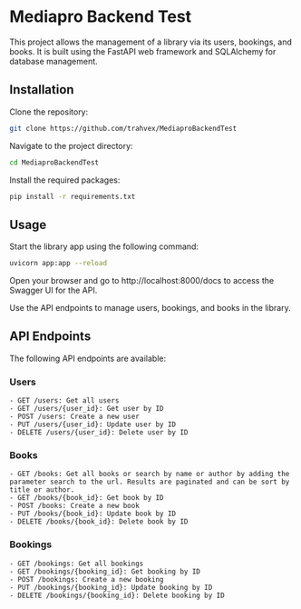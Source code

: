 # Mediapro Backend Test
This project allows the management of a library via its users, bookings, and books. It is built using the FastAPI web framework and SQLAlchemy for database management.

## Installation

Clone the repository:

```bash
git clone https://github.com/trahvex/MediaproBackendTest
```

Navigate to the project directory:

```bash
cd MediaproBackendTest
```
Install the required packages:

```bash
pip install -r requirements.txt
```
## Usage

Start the library app using the following command:

```bash
uvicorn app:app --reload
```
Open your browser and go to http://localhost:8000/docs to access the Swagger UI for the API.

Use the API endpoints to manage users, bookings, and books in the library.

## API Endpoints

The following API endpoints are available:
### Users

    - GET /users: Get all users
    - GET /users/{user_id}: Get user by ID
    - POST /users: Create a new user
    - PUT /users/{user_id}: Update user by ID
    - DELETE /users/{user_id}: Delete user by ID

### Books

    - GET /books: Get all books or search by name or author by adding the parameter search to the url. Results are paginated and can be sort by title or author.
    - GET /books/{book_id}: Get book by ID
    - POST /books: Create a new book
    - PUT /books/{book_id}: Update book by ID
    - DELETE /books/{book_id}: Delete book by ID

### Bookings

    - GET /bookings: Get all bookings
    - GET /bookings/{booking_id}: Get booking by ID
    - POST /bookings: Create a new booking
    - PUT /bookings/{booking_id}: Update booking by ID
    - DELETE /bookings/{booking_id}: Delete booking by ID